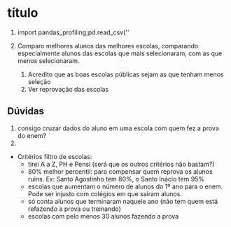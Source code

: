# título

1. import pandas_profiling;pd.read_csv(''

1. Comparo melhores alunos das melhores escolas, comparando especialmente alunos das escolas que mais selecionaram, com as que menos selecionaram.
   1. Acredito que as boas escolas públicas sejam as que tenham menos seleção
   1. Ver reprovação das escolas

## Dúvidas

1. consigo cruzar dados do aluno em uma escola com quem fez a prova do enem?
2.
- Critérios filtro de escolas:
  - tirei A a Z, PH e Pensi (será que os outros critérios não bastam?)
  - 80% melhor percentil: para compensar quem reprova os alunos ruins. Ex: Santo Agostinho tem 80%, o Santo Inácio tem 95%
  - escolas que aumentam o número de alunos do 1º ano para o enem. Pode ser injusto com colégios em que saíram alunos.
  - só conta alunos que terminaram naquele ano (não tem quem está refazendo a prova ou treinando)
  - escolas com pelo menos 30 alunos fazendo a prova
